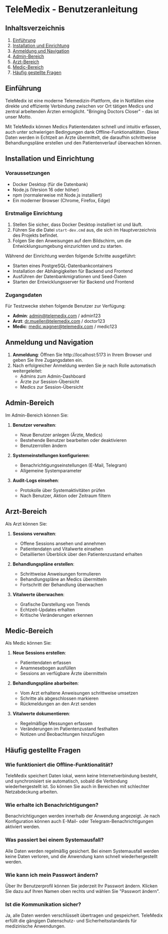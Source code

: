 # TeleMedix - Benutzeranleitung

## Inhaltsverzeichnis

1. [Einführung](#einführung)
2. [Installation und Einrichtung](#installation-und-einrichtung)
3. [Anmeldung und Navigation](#anmeldung-und-navigation)
4. [Admin-Bereich](#admin-bereich)
5. [Arzt-Bereich](#arzt-bereich)
6. [Medic-Bereich](#medic-bereich)
7. [Häufig gestellte Fragen](#häufig-gestellte-fragen)

## Einführung

TeleMedix ist eine moderne Telemedizin-Plattform, die in Notfällen eine direkte und effiziente Verbindung zwischen vor Ort tätigen Medics und zentral arbeitenden Ärzten ermöglicht. "Bringing Doctors Closer" - das ist unser Motto.

Mit TeleMedix können Medics Patientendaten schnell und intuitiv erfassen, auch unter schwierigen Bedingungen dank Offline-Funktionalitäten. Diese Daten werden in Echtzeit an Ärzte übermittelt, die daraufhin schrittweise Behandlungspläne erstellen und den Patientenverlauf überwachen können.

## Installation und Einrichtung

### Voraussetzungen

- Docker Desktop (für die Datenbank)
- Node.js (Version 16 oder höher)
- npm (normalerweise mit Node.js installiert)
- Ein moderner Browser (Chrome, Firefox, Edge)

### Erstmalige Einrichtung

1. Stellen Sie sicher, dass Docker Desktop installiert ist und läuft.
2. Führen Sie die Datei `start-dev.cmd` aus, die sich im Hauptverzeichnis des Projekts befindet.
3. Folgen Sie den Anweisungen auf dem Bildschirm, um die Entwicklungsumgebung einzurichten und zu starten.

Während der Einrichtung werden folgende Schritte ausgeführt:

- Starten eines PostgreSQL-Datenbankcontainers
- Installation der Abhängigkeiten für Backend und Frontend
- Ausführen der Datenbankmigrationen und Seed-Daten
- Starten der Entwicklungsserver für Backend und Frontend

### Zugangsdaten

Für Testzwecke stehen folgende Benutzer zur Verfügung:

- **Admin**: admin@telemedix.com / admin123
- **Arzt**: dr.mueller@telemedix.com / doctor123
- **Medic**: medic.wagner@telemedix.com / medic123

## Anmeldung und Navigation

1. **Anmeldung**: Öffnen Sie http://localhost:5173 in Ihrem Browser und geben Sie Ihre Zugangsdaten ein.
2. Nach erfolgreicher Anmeldung werden Sie je nach Rolle automatisch weitergeleitet:
   - Admins zum Admin-Dashboard
   - Ärzte zur Session-Übersicht
   - Medics zur Session-Übersicht

## Admin-Bereich

Im Admin-Bereich können Sie:

1. **Benutzer verwalten**:
   - Neue Benutzer anlegen (Ärzte, Medics)
   - Bestehende Benutzer bearbeiten oder deaktivieren
   - Benutzerrollen ändern

2. **Systemeinstellungen konfigurieren**:
   - Benachrichtigungseinstellungen (E-Mail, Telegram)
   - Allgemeine Systemparameter

3. **Audit-Logs einsehen**:
   - Protokolle über Systemaktivitäten prüfen
   - Nach Benutzer, Aktion oder Zeitraum filtern

## Arzt-Bereich

Als Arzt können Sie:

1. **Sessions verwalten**:
   - Offene Sessions ansehen und annehmen
   - Patientendaten und Vitalwerte einsehen
   - Detaillierten Überblick über den Patientenzustand erhalten

2. **Behandlungspläne erstellen**:
   - Schrittweise Anweisungen formulieren
   - Behandlungspläne an Medics übermitteln
   - Fortschritt der Behandlung überwachen

3. **Vitalwerte überwachen**:
   - Grafische Darstellung von Trends
   - Echtzeit-Updates erhalten
   - Kritische Veränderungen erkennen

## Medic-Bereich

Als Medic können Sie:

1. **Neue Sessions erstellen**:
   - Patientendaten erfassen
   - Anamnesebogen ausfüllen
   - Sessions an verfügbare Ärzte übermitteln

2. **Behandlungspläne abarbeiten**:
   - Vom Arzt erhaltene Anweisungen schrittweise umsetzen
   - Schritte als abgeschlossen markieren
   - Rückmeldungen an den Arzt senden

3. **Vitalwerte dokumentieren**:
   - Regelmäßige Messungen erfassen
   - Veränderungen im Patientenzustand festhalten
   - Notizen und Beobachtungen hinzufügen

## Häufig gestellte Fragen

### Wie funktioniert die Offline-Funktionalität?

TeleMedix speichert Daten lokal, wenn keine Internetverbindung besteht, und synchronisiert sie automatisch, sobald die Verbindung wiederhergestellt ist. So können Sie auch in Bereichen mit schlechter Netzabdeckung arbeiten.

### Wie erhalte ich Benachrichtigungen?

Benachrichtigungen werden innerhalb der Anwendung angezeigt. Je nach Konfiguration können auch E-Mail- oder Telegram-Benachrichtigungen aktiviert werden.

### Was passiert bei einem Systemausfall?

Alle Daten werden regelmäßig gesichert. Bei einem Systemausfall werden keine Daten verloren, und die Anwendung kann schnell wiederhergestellt werden.

### Wie kann ich mein Passwort ändern?

Über Ihr Benutzerprofil können Sie jederzeit Ihr Passwort ändern. Klicken Sie dazu auf Ihren Namen oben rechts und wählen Sie "Passwort ändern".

### Ist die Kommunikation sicher?

Ja, alle Daten werden verschlüsselt übertragen und gespeichert. TeleMedix erfüllt die gängigen Datenschutz- und Sicherheitsstandards für medizinische Anwendungen. 